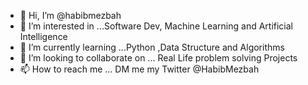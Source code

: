 - 👋 Hi, I’m @habibmezbah
- 👀 I’m interested in ...Software Dev, Machine Learning and Artificial Intelligence
- 🌱 I’m currently learning ...Python ,Data Structure and Algorithms
- 💞️ I’m looking to collaborate on ... Real Life problem solving Projects
- 📫 How to reach me ... DM me my Twitter @HabibMezbah

<!---
habibmezbah/habibmezbah is a ✨ special ✨ repository because its `README.md` (this file) appears on your GitHub profile.
You can click the Preview link to take a look at your changes.
--->
